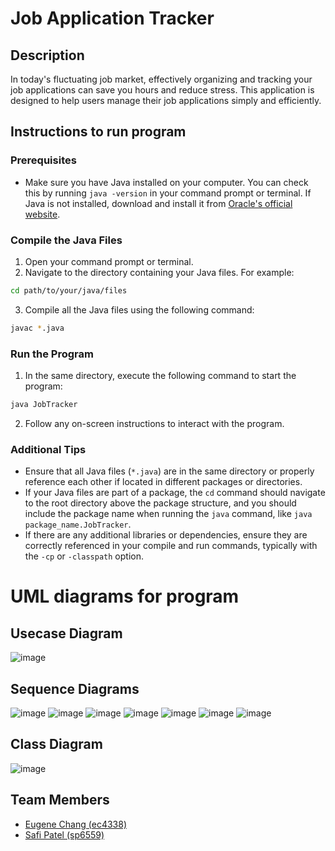 # Job Application Tracker
## Description
In today's fluctuating job market, effectively organizing and tracking your job applications can save you hours and reduce stress. 
This application is designed to help users manage their job applications simply and efficiently.

## Instructions to run program

### Prerequisites
- Make sure you have Java installed on your computer. You can check this by running `java -version` in your command prompt or terminal. If Java is not installed, download and install it from [Oracle's official website](https://www.oracle.com/java/technologies/javase-downloads.html).
### Compile the Java Files
1. Open your command prompt or terminal.
2. Navigate to the directory containing your Java files. For example:

```bash
cd path/to/your/java/files
```
3. Compile all the Java files using the following command:
```bash
javac *.java
```

### Run the Program
1. In the same directory, execute the following command to start the program:
```bash
java JobTracker
```
2. Follow any on-screen instructions to interact with the program.

### Additional Tips
- Ensure that all Java files (`*.java`) are in the same directory or properly reference each other if located in different packages or directories.
- If your Java files are part of a package, the `cd` command should navigate to the root directory above the package structure, and you should include the package name when running the `java` command, like `java package_name.JobTracker`.
- If there are any additional libraries or dependencies, ensure they are correctly referenced in your compile and run commands, typically with the `-cp` or `-classpath` option.



# UML diagrams for program
## Usecase Diagram
![image](diagrams/usecase_diagram.png)
## Sequence Diagrams
![image](diagrams/browse_sequence_diagram.png)
![image](diagrams/search_sequence_diagram.png)
![image](diagrams/add_sequence_diagram.png)
![image](diagrams/import_sequence_diagram.png)
![image](diagrams/filter_sequence_diagram.png)
![image](diagrams/edit_sequence_diagram.png)
![image](diagrams/delete_sequence_diagram.png)


## Class Diagram
![image](diagrams/class_diagram.png)


## Team Members
- [Eugene Chang (ec4338)](https://github.com/egnechng)
- [Safi Patel (sp6559)](https://github.com/safipatel)
